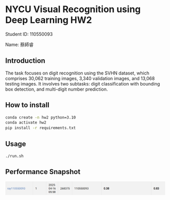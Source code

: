 # NYCU Visual Recognition using Deep Learning HW2

Student ID: 110550093

Name: 蔡師睿

## Introduction
The task focuses on digit recognition using the SVHN dataset, which comprises 30,062 training images, 3,340 validation images, and 13,068 testing images. It involves two subtasks: digit classification with bounding box detection, and multi-digit number prediction.

## How to install

```bash
conda create -n hw2 python=3.10
conda activate hw2
pip install -r requirements.txt
```

## Usage

```bash
./run.sh
```

## Performance Snapshot

![image](./assets/score.png)

